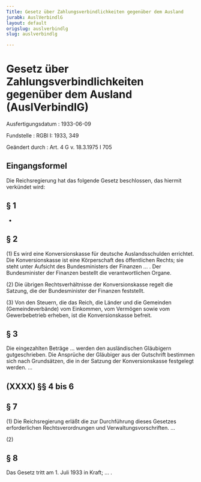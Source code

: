 ```yaml
---
Title: Gesetz über Zahlungsverbindlichkeiten gegenüber dem Ausland
jurabk: AuslVerbindlG
layout: default
origslug: auslverbindlg
slug: auslverbindlg

---
```


# Gesetz über Zahlungsverbindlichkeiten gegenüber dem Ausland (AuslVerbindlG)

Ausfertigungsdatum
:   1933-06-09

Fundstelle
:   RGBl I: 1933, 349

Geändert durch
:   Art. 4 G v. 18.3.1975 I 705


## Eingangsformel

Die Reichsregierung hat das folgende Gesetz beschlossen, das hiermit verkündet wird:


## § 1

-


## § 2

(1) Es wird eine Konversionskasse für deutsche Auslandsschulden errichtet. Die Konversionskasse ist eine Körperschaft des öffentlichen Rechts; sie steht unter Aufsicht des Bundesministers der Finanzen ... . Der Bundesminister der Finanzen bestellt die verantwortlichen Organe.

(2) Die übrigen Rechtsverhältnisse der Konversionskasse regelt die Satzung, die der Bundesminister der Finanzen feststellt.

(3) Von den Steuern, die das
Reich,              die Länder und die Gemeinden (Gemeindeverbände) vom Einkommen, vom Vermögen sowie vom Gewerbebetrieb erheben, ist die Konversionskasse befreit.


## § 3

Die eingezahlten Beträge ... werden den ausländischen Gläubigern gutgeschrieben. Die Ansprüche der Gläubiger aus der Gutschrift bestimmen sich nach Grundsätzen, die in der Satzung der Konversionskasse festgelegt werden. ...


## (XXXX) §§ 4 bis 6



## § 7

(1) Die
Reichsregierung              erläßt die zur Durchführung dieses Gesetzes erforderlichen Rechtsverordnungen und Verwaltungsvorschriften. ...

(2)


## § 8

Das Gesetz tritt am 1. Juli 1933 in Kraft; ... .

